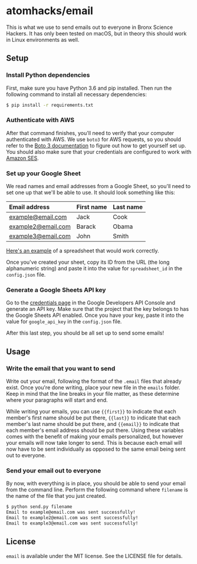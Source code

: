 # atomhacks/email

This is what we use to send emails out to everyone in Bronx Science Hackers. It has only been tested on macOS, but in theory this should work in Linux environments as well.

## Setup

### Install Python dependencies

First, make sure you have Python 3.6 and pip installed. Then run the following command to install all necessary dependencies:

```bash
$ pip install -r requirements.txt
```

### Authenticate with AWS

After that command finishes, you'll need to verify that your computer authenticated with AWS. We use `boto3` for AWS requests, so you should refer to the [Boto 3 documentation](https://boto3.readthedocs.io/en/latest/guide/quickstart.html#configuration) to figure out how to get yourself set up. You should also make sure that your credentials are configured to work with [Amazon SES](https://aws.amazon.com/ses/).

### Set up your Google Sheet

We read names and email addresses from a Google Sheet, so you'll need to set one up that we'll be able to use. It should look something like this:

|Email address|First name|Last name|
|:-|:-|:-|
|example@email.com|Jack|Cook|
|example2@email.com|Barack|Obama|
|example3@email.com|John|Smith|

[Here's an example](https://docs.google.com/spreadsheets/d/1luDE6PCo2CCBuQAF51bfig9GACMSBQh1c6oX9aw3n64/edit?usp=sharing) of a spreadsheet that would work correctly.

Once you've created your sheet, copy its ID from the URL (the long alphanumeric string) and paste it into the value for `spreadsheet_id` in the `config.json` file.

### Generate a Google Sheets API key

Go to the [credentials page](https://console.developers.google.com/apis/credentials) in the Google Developers API Console and generate an API key. Make sure that the project that the key belongs to has the Google Sheets API enabled. Once you have your key, paste it into the value for `google_api_key` in the `config.json` file.

After this last step, you should be all set up to send some emails!

## Usage

### Write the email that you want to send

Write out your email, following the format of the `.email` files that already exist. Once you're done writing, place your new file in the `emails` folder. Keep in mind that the line breaks in your file matter, as these determine where your paragraphs will start and end.

While writing your emails, you can use `{{first}}` to indicate that each member's first name should be put there, `{{last}}` to indicate that each member's last name should be put there, and `{{email}}` to indicate that each member's email address should be put there. Using these variables comes with the benefit of making your emails personalized, but however your emails will now take longer to send. This is because each email will now have to be sent individually as opposed to the same email being sent out to everyone.

### Send your email out to everyone

By now, with everything is in place, you should be able to send your email from the command line. Perform the following command where `filename` is the name of the file that you just created.

```bash
$ python send.py filename
Email to example@email.com was sent successfully!
Email to example2@email.com was sent successfully!
Email to example3@email.com was sent successfully!
```

## License

`email` is available under the MIT license. See the LICENSE file for details.
